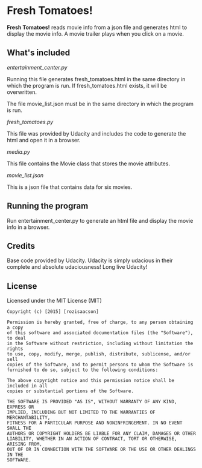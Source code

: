 Fresh Tomatoes!
======
**Fresh Tomatoes!** reads movie info from a json file and generates html to display the movie info.
A movie trailer plays when you click on a movie.

## What's included

*entertainment_center.py*

Running this file generates fresh_tomatoes.html in the same directory in which the program is run.
If fresh_tomatoes.html exists, it will be overwritten.

The file movie_list.json must be in the same directory in which the program is run.

*fresh_tomatoes.py*

This file was provided by Udacity and includes the code to generate the html and open it in a 
browser.

*media.py*

This file contains the Movie class that stores the movie attributes.

*movie_list.json*

This is a json file that contains data for six movies.

## Running the program

Run entertainment_center.py to generate an html file and display the movie info in a browser.

## Credits

Base code provided by Udacity. Udacity is simply udacious in their complete and absolute udaciousness! Long live Udacity!

## License
Licensed under the MIT License (MIT)
```
Copyright (c) [2015] [rozisaacson]

Permission is hereby granted, free of charge, to any person obtaining a copy
of this software and associated documentation files (the "Software"), to deal
in the Software without restriction, including without limitation the rights
to use, copy, modify, merge, publish, distribute, sublicense, and/or sell
copies of the Software, and to permit persons to whom the Software is
furnished to do so, subject to the following conditions:

The above copyright notice and this permission notice shall be included in all
copies or substantial portions of the Software.

THE SOFTWARE IS PROVIDED "AS IS", WITHOUT WARRANTY OF ANY KIND, EXPRESS OR
IMPLIED, INCLUDING BUT NOT LIMITED TO THE WARRANTIES OF MERCHANTABILITY,
FITNESS FOR A PARTICULAR PURPOSE AND NONINFRINGEMENT. IN NO EVENT SHALL THE
AUTHORS OR COPYRIGHT HOLDERS BE LIABLE FOR ANY CLAIM, DAMAGES OR OTHER
LIABILITY, WHETHER IN AN ACTION OF CONTRACT, TORT OR OTHERWISE, ARISING FROM,
OUT OF OR IN CONNECTION WITH THE SOFTWARE OR THE USE OR OTHER DEALINGS IN THE
SOFTWARE.
```


